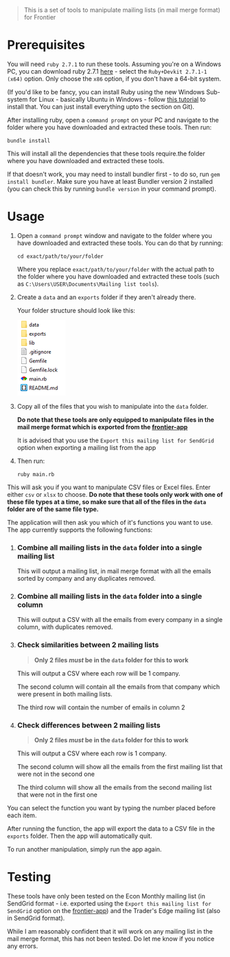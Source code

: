 > This is a set of tools to manipulate mailing lists (in mail merge format) for Frontier

# Prerequisites
You will need `ruby 2.7.1` to run these tools. Assuming you're on a Windows PC, you can download ruby 2.7.1 [here](https://rubyinstaller.org/downloads/) - select the `Ruby+Devkit 2.7.1-1 (x64)` option. Only choose the `x86` option, if you don't have a 64-bit system.

(If you'd like to be fancy, you can install Ruby using the new Windows Sub-system for Linux - basically Ubuntu in Windows - follow [this tutorial](https://gorails.com/setup/windows/10) to install that. You can just install everything upto the section on Git).

After installing ruby, open a `command prompt` on your PC and navigate to the folder where you have downloaded and extracted these tools. Then run:

```
bundle install
```

This will install all the dependencies that these tools require.the folder where you have downloaded and extracted these tools.

If that doesn't work, you may need to install bundler first - to do so, run `gem install bundler`. Make sure you have at least Bundler version 2 installed (you can check this by running `bundle version` in your command prompt).

# Usage
1. Open a `command prompt` window and navigate to the folder where you have downloaded and extracted these tools. You can do that by running:
    ```
    cd exact/path/to/your/folder
    ```

    Where you replace `exact/path/to/your/folder` with the actual path to the folder where you have downloaded and extracted these tools (such as `C:\Users\USER\Documents\Mailing list tools`).

2. Create a `data` and an `exports` folder if they aren't already there.

    Your folder structure should look like this:

    ![folder structure](./folder_structure.png)

3. Copy all of the files that you wish to manipulate into the `data` folder. 

    **Do note that these tools are only equipped to manipulate files in the mail merge format which is exported from the [frontier-app](https://frontier-app.herokuapp.com/)**
    
    It is advised that you use the `Export this mailing list for SendGrid` option when exporting a mailing list from the app

4. Then run:

    ```
    ruby main.rb
    ```

This will ask you if you want to manipulate CSV files or Excel files. Enter either `csv` or `xlsx` to choose. **Do note that these tools only work with one of these file types at a time, so make sure that all of the files in the `data` folder are of the same file type.**

The application will then ask you which of it's functions you want to use. The app currently supports the following functions:

1. ### Combine all mailing lists in the `data` folder into a single mailing list

    This will output a mailing list, in mail merge format with all the emails sorted by company and any duplicates removed.

2. ### Combine all mailing lists in the `data` folder into a single column

    This will output a CSV with all the emails from every company in a single column, with duplicates removed.

3. ### Check similarities between 2 mailing lists

    > **Only 2 files *must* be in the `data` folder for this to work**

    This will output a CSV where each row will be 1 company. 
    
    The second column will contain all the emails from that company which were present in both mailing lists. 
    
    The third row will contain the number of emails in column 2

4. ### Check differences between 2 mailing lists

    > **Only 2 files *must* be in the `data` folder for this to work**

    This will output a CSV where each row is 1 company. 

    The second column will show all the emails from the first mailing list that were not in the second one

    The third column will show all the emails from the second mailing list that were not in the first one


You can select the function you want by typing the number placed before each item.

After running the function, the app will export the data to a CSV file in the `exports` folder. Then the app will automatically quit. 

To run another manipulation, simply run the app again.


# Testing
These tools have only been tested on the Econ Monthly mailing list (in SendGrid format - i.e. exported using the `Export this mailing list for SendGrid` option on the [frontier-app](https://frontier-app.herokuapp.com/)) and the Trader's Edge mailing list (also in SendGrid format).

While I am reasonably confident that it will work on any mailing list in the mail merge format, this has not been tested. Do let me know if you notice any errors.

